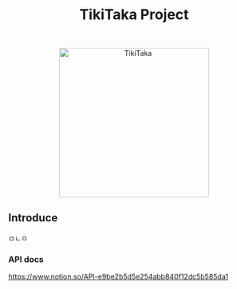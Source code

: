 <h1 align="center"> TikiTaka Project </h1><br/>


<p align="center">
  <a href="https://gitpoint.co/">
    <img alt="TikiTaka" title="TikiTaka" src="https://user-images.githubusercontent.com/48384692/121165479-46470180-c88b-11eb-985c-599955cf2b2f.png" width="300">
  </a>
</p>

## Introduce
ㅁㄴㅇ


### API docs
https://www.notion.so/API-e9be2b5d5e254abb840f12dc5b585da1
